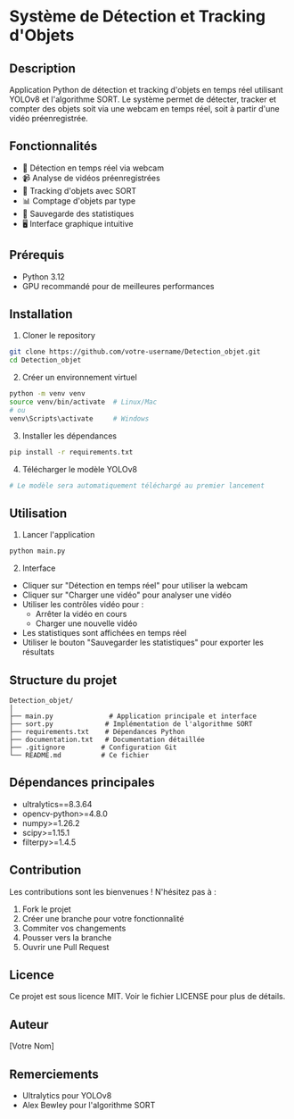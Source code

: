 # Système de Détection et Tracking d'Objets

## Description
Application Python de détection et tracking d'objets en temps réel utilisant YOLOv8 et l'algorithme SORT. Le système permet de détecter, tracker et compter des objets soit via une webcam en temps réel, soit à partir d'une vidéo préenregistrée.

## Fonctionnalités
- 🎥 Détection en temps réel via webcam
- 📹 Analyse de vidéos préenregistrées
- 🔄 Tracking d'objets avec SORT
- 📊 Comptage d'objets par type
- 💾 Sauvegarde des statistiques
- 🖥️ Interface graphique intuitive

## Prérequis
- Python 3.12
- GPU recommandé pour de meilleures performances

## Installation

1. Cloner le repository
```bash
git clone https://github.com/votre-username/Detection_objet.git
cd Detection_objet
```

2. Créer un environnement virtuel
```bash
python -m venv venv
source venv/bin/activate  # Linux/Mac
# ou
venv\Scripts\activate     # Windows
```

3. Installer les dépendances
```bash
pip install -r requirements.txt
```

4. Télécharger le modèle YOLOv8
```bash
# Le modèle sera automatiquement téléchargé au premier lancement
```

## Utilisation

1. Lancer l'application
```bash
python main.py
```

2. Interface
- Cliquer sur "Détection en temps réel" pour utiliser la webcam
- Cliquer sur "Charger une vidéo" pour analyser une vidéo
- Utiliser les contrôles vidéo pour :
  * Arrêter la vidéo en cours
  * Charger une nouvelle vidéo
- Les statistiques sont affichées en temps réel
- Utiliser le bouton "Sauvegarder les statistiques" pour exporter les résultats

## Structure du projet
```
Detection_objet/
│
├── main.py              # Application principale et interface
├── sort.py             # Implémentation de l'algorithme SORT
├── requirements.txt    # Dépendances Python
├── documentation.txt   # Documentation détaillée
├── .gitignore         # Configuration Git
└── README.md          # Ce fichier
```

## Dépendances principales
- ultralytics==8.3.64
- opencv-python>=4.8.0
- numpy>=1.26.2
- scipy>=1.15.1
- filterpy>=1.4.5

## Contribution
Les contributions sont les bienvenues ! N'hésitez pas à :
1. Fork le projet
2. Créer une branche pour votre fonctionnalité
3. Commiter vos changements
4. Pousser vers la branche
5. Ouvrir une Pull Request

## Licence
Ce projet est sous licence MIT. Voir le fichier LICENSE pour plus de détails.

## Auteur
[Votre Nom]

## Remerciements
- Ultralytics pour YOLOv8
- Alex Bewley pour l'algorithme SORT
